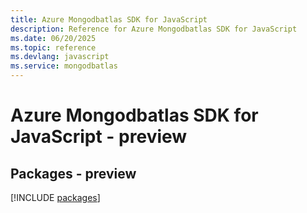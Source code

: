 ```yaml
---
title: Azure Mongodbatlas SDK for JavaScript
description: Reference for Azure Mongodbatlas SDK for JavaScript
ms.date: 06/20/2025
ms.topic: reference
ms.devlang: javascript
ms.service: mongodbatlas
---
```

# Azure Mongodbatlas SDK for JavaScript - preview
## Packages - preview
[!INCLUDE [packages](mongodbatlas-index.md)]